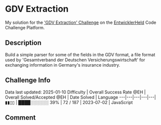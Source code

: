 # GDV Extraction

My solution for the ['GDV Extraction' Challenge](https://platform.entwicklerheld.de/challenge/gdv-extraction?technology=JavaScript) on the [EntwicklerHeld](https://platform.entwicklerheld.de/) Code Challenge Platform.

## Description
Build a simple parser for some of the fields in the GDV format, a file format used by 'Gesamtverband der Deutschen Versicherungswirtschaft' for exchanging information in Germany's insurance industry.

## Challenge Info
Data last updated: 2025-01-10
Difficulty | Overall Success Rate @EH | Overall Solved/Accepted @EH | Date Solved | Language
---|---|---|---|---|
▮▮▯▯ | ████░░░░░░ 39% | 72 / 187 | 2023-07-02 | JavaScript

## Comment
